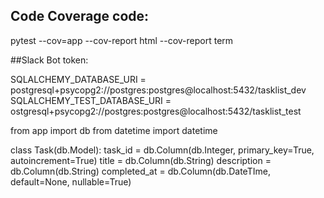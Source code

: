 ## Code Coverage code:

pytest --cov=app --cov-report html --cov-report term


##Slack Bot token:



SQLALCHEMY_DATABASE_URI = postgresql+psycopg2://postgres:postgres@localhost:5432/tasklist_dev
SQLALCHEMY_TEST_DATABASE_URI = ostgresql+psycopg2://postgres:postgres@localhost:5432/tasklist_test

from app import db
from datetime import datetime


class Task(db.Model):
    task_id = db.Column(db.Integer, primary_key=True, autoincrement=True)
    title = db.Column(db.String)
    description = db.Column(db.String)
    completed_at = db.Column(db.DateTIme, default=None, nullable=True)


